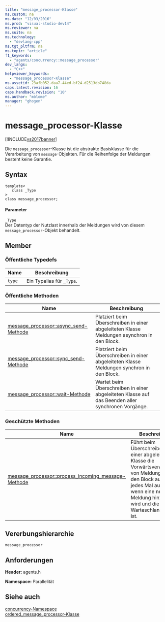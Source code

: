 ```yaml
---
title: "message_processor-Klasse"
ms.custom: na
ms.date: "12/03/2016"
ms.prod: "visual-studio-dev14"
ms.reviewer: na
ms.suite: na
ms.technology: 
  - "devlang-cpp"
ms.tgt_pltfrm: na
ms.topic: "article"
f1_keywords: 
  - "agents/concurrency::message_processor"
dev_langs: 
  - "C++"
helpviewer_keywords: 
  - "message_processor-Klasse"
ms.assetid: 23afb052-daa7-44ed-bf24-d2513db748da
caps.latest.revision: 16
caps.handback.revision: "10"
ms.author: "mblome"
manager: "ghogen"
---
```

# message_processor-Klasse
[!INCLUDE[vs2017banner](../../../assembler/inline/includes/vs2017banner.md)]

Die `message_processor`\-Klasse ist die abstrakte Basisklasse für die Verarbeitung von `message`\-Objekten.  Für die Reihenfolge der Meldungen besteht keine Garantie.  
  
## Syntax  
  
```  
template<  
   class _Type  
>  
class message_processor;  
```  
  
#### Parameter  
 `_Type`  
 Der Datentyp der Nutzlast innerhalb der Meldungen wird von diesem `message_processor`\-Objekt behandelt.  
  
## Member  
  
### Öffentliche Typedefs  
  
|Name|**Beschreibung**|  
|----------|----------------------|  
|`type`|Ein Typalias für `_Type`.|  
  
### Öffentliche Methoden  
  
|Name|**Beschreibung**|  
|----------|----------------------|  
|[message\_processor::async\_send\-Methode](../Topic/message_processor::async_send%20Method.md)|Platziert beim Überschreiben in einer abgeleiteten Klasse Meldungen asynchron in den Block.|  
|[message\_processor::sync\_send\-Methode](../Topic/message_processor::sync_send%20Method.md)|Platziert beim Überschreiben in einer abgeleiteten Klasse Meldungen synchron in den Block.|  
|[message\_processor::wait\-Methode](../Topic/message_processor::wait%20Method.md)|Wartet beim Überschreiben in einer abgeleiteten Klasse auf das Beenden aller synchronen Vorgänge.|  
  
### Geschützte Methoden  
  
|Name|**Beschreibung**|  
|----------|----------------------|  
|[message\_processor::process\_incoming\_message\-Methode](../Topic/message_processor::process_incoming_message%20Method.md)|Führt beim Überschreiben in einer abgeleiteten Klasse die Vorwärtsverarbeitung von Meldungen in den Block aus.  Wird jedes Mal aufgerufen, wenn eine neue Meldung hinzugefügt wird und die Warteschlange leer ist.|  
  
## Vererbungshierarchie  
 `message_processor`  
  
## Anforderungen  
 **Header:** agents.h  
  
 **Namespace:** Parallelität  
  
## Siehe auch  
 [concurrency\-Namespace](../../../parallel/concrt/reference/concurrency-namespace.md)   
 [ordered\_message\_processor\-Klasse](../../../parallel/concrt/reference/ordered-message-processor-class.md)